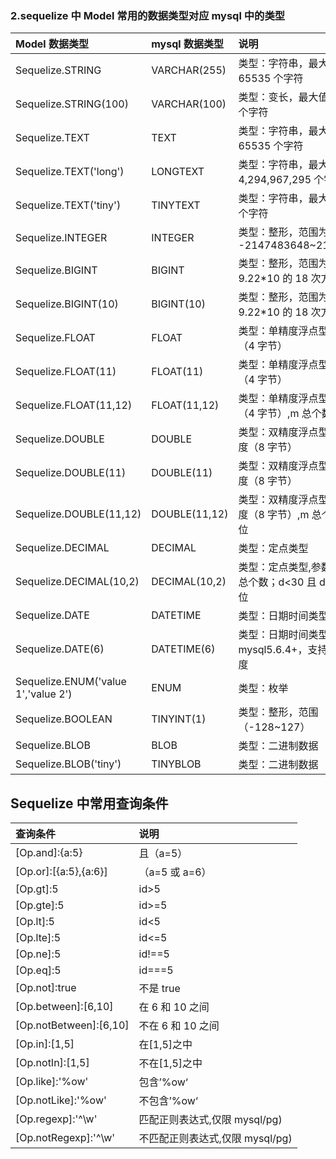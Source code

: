 ### 2.sequelize 中 Model 常用的数据类型对应 mysql 中的类型

| Model 数据类型                      | mysql 数据类型 | 说明                                                       |
| :---------------------------------- | :------------- | :--------------------------------------------------------- |
| Sequelize.STRING                    | VARCHAR(255)   | 类型：字符串，最大值为 65535 个字符                        |
| Sequelize.STRING(100)               | VARCHAR(100)   | 类型：变长，最大值为 65535 个字符                          |
| Sequelize.TEXT                      | TEXT           | 类型：字符串，最大值为 65535 个字符                        |
| Sequelize.TEXT('long')              | LONGTEXT       | 类型：字符串，最大值为 4,294,967,295 个字符                |
| Sequelize.TEXT('tiny')              | TINYTEXT       | 类型：字符串，最大值为 255 个字符                          |
| Sequelize.INTEGER                   | INTEGER        | 类型：整形，范围为 -2147483648~2147483647                  |
| Sequelize.BIGINT                    | BIGINT         | 类型：整形，范围为 正负 9.22\*10 的 18 次方                |
| Sequelize.BIGINT(10)                | BIGINT(10)     | 类型：整形，范围为 正负 9.22\*10 的 18 次方                |
| Sequelize.FLOAT                     | FLOAT          | 类型：单精度浮点型，8 位精度（4 字节）                     |
| Sequelize.FLOAT(11)                 | FLOAT(11)      | 类型：单精度浮点型，8 位精度（4 字节）                     |
| Sequelize.FLOAT(11,12)              | FLOAT(11,12)   | 类型：单精度浮点型，8 位精度（4 字节）,m 总个数，d 小数位  |
| Sequelize.DOUBLE                    | DOUBLE         | 类型：双精度浮点型，16 位精度（8 字节）                    |
| Sequelize.DOUBLE(11)                | DOUBLE(11)     | 类型：双精度浮点型，16 位精度（8 字节）                    |
| Sequelize.DOUBLE(11,12)             | DOUBLE(11,12)  | 类型：双精度浮点型，16 位精度（8 字节）,m 总个数，d 小数位 |
| Sequelize.DECIMAL                   | DECIMAL        | 类型：定点类型                                             |
| Sequelize.DECIMAL(10,2)             | DECIMAL(10,2)  | 类型：定点类型,参数 m<65,是总个数；d<30 且 d<m,是小数位    |
| Sequelize.DATE                      | DATETIME       | 类型：日期时间类型                                         |
| Sequelize.DATE(6)                   | DATETIME(6)    | 类型：日期时间类型,针对 mysql5.6.4+，支持多达 6 位精度     |
| Sequelize.ENUM('value 1','value 2') | ENUM           | 类型：枚举                                                 |
| Sequelize.BOOLEAN                   | TINYINT(1)     | 类型：整形，范围（-128~127）                               |
| Sequelize.BLOB                      | BLOB           | 类型：二进制数据                                           |
| Sequelize.BLOB('tiny')              | TINYBLOB       | 类型：二进制数据                                           |

## Sequelize 中常用查询条件

| 查询条件               | 说明                            |
| :--------------------- | :------------------------------ |
| [Op.and]:{a:5}         | 且（a=5）                       |
| [Op.or]:[{a:5},{a:6}]  | （a=5 或 a=6）                  |
| [Op.gt]:5              | id>5                            |
| [Op.gte]:5             | id>=5                           |
| [Op.lt]:5              | id<5                            |
| [Op.lte]:5             | id<=5                           |
| [Op.ne]:5              | id!==5                          |
| [Op.eq]:5              | id===5                          |
| [Op.not]:true          | 不是 true                       |
| [Op.between]:[6,10]    | 在 6 和 10 之间                 |
| [Op.notBetween]:[6,10] | 不在 6 和 10 之间               |
| [Op.in]:[1,5]          | 在[1,5]之中                     |
| [Op.notIn]:[1,5]       | 不在[1,5]之中                   |
| [Op.like]:'%ow'        | 包含’%ow‘                       |
| [Op.notLike]:'%ow'     | 不包含’%ow‘                     |
| [Op.regexp]:'^\w'      | 匹配正则表达式,仅限 mysql/pg)   |
| [Op.notRegexp]:'^\w'   | 不匹配正则表达式,仅限 mysql/pg) |

